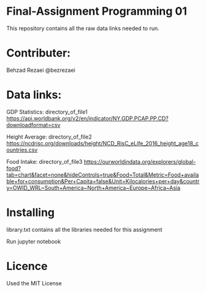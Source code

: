 # Final-Assignment Programming 01
This repository contains all the raw data links needed to run.

# Contributer:
Behzad Rezaei
@bezrezaei

# Data links: 

GDP Statistics: directory_of_file1
https://api.worldbank.org/v2/en/indicator/NY.GDP.PCAP.PP.CD?downloadformat=csv

Height Average: directory_of_file2
https://ncdrisc.org/downloads/height/NCD_RisC_eLife_2016_height_age18_countries.csv

Food Intake: directory_of_file3
https://ourworldindata.org/explorers/global-food?tab=chart&facet=none&hideControls=true&Food=Total&Metric=Food+available+for+consumption&Per+Capita=false&Unit=Kilocalories+per+day&country=OWID_WRL~South+America~North+America~Europe~Africa~Asia

# Installing
library.txt contains all the libraries needed for this assignment


Run jupyter notebook
# Licence
Used the MIT License 
